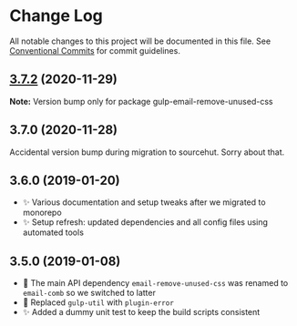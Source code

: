 # Change Log

All notable changes to this project will be documented in this file.
See [Conventional Commits](https://conventionalcommits.org) for commit guidelines.

## [3.7.2](https://git.sr.ht/~royston/codsen/compare/gulp-email-remove-unused-css@3.7.0...gulp-email-remove-unused-css@3.7.2) (2020-11-29)

**Note:** Version bump only for package gulp-email-remove-unused-css





## 3.7.0 (2020-11-28)

Accidental version bump during migration to sourcehut. Sorry about that.

## 3.6.0 (2019-01-20)

- ✨ Various documentation and setup tweaks after we migrated to monorepo
- ✨ Setup refresh: updated dependencies and all config files using automated tools

## 3.5.0 (2019-01-08)

- 🔧 The main API dependency `email-remove-unused-css` was renamed to `email-comb` so we switched to latter
- 🔧 Replaced `gulp-util` with `plugin-error`
- ✨ Added a dummy unit test to keep the build scripts consistent
